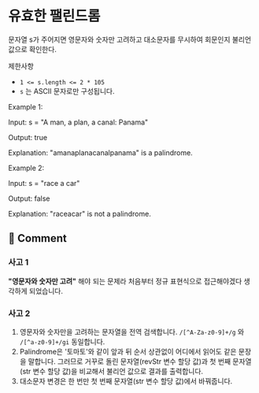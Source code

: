 # 유효한 팰린드롬

문자열 s가 주어지면 영문자와 숫자만 고려하고 대소문자를 무시하여 회문인지 불리언 값으로 확인한다.

제한사항

- `1 <= s.length <= 2 * 105`
- `s` 는 ASCII 문자로만 구성됩니다.

Example 1:

Input: s = "A man, a plan, a canal: Panama"

Output: true

Explanation: "amanaplanacanalpanama" is a palindrome.

Example 2:

Input: s = "race a car"

Output: false

Explanation: "raceacar" is not a palindrome.

## 🤞 Comment

### 사고 1

**"영문자와 숫자만 고려"** 해야 되는 문제라 처음부터 정규 표현식으로 접근해야겠다 생각하게 되었습니다.

### 사고 2

1. 영문자와 숫자만을 고려하는 문자열을 전역 검색합니다. `/[^A-Za-z0-9]+/g` 와 `/[^a-z0-9]+/gi` 동일합니다.
2. Palindrome은 '토마토'와 같이 앞과 뒤 순서 상관없이 어디에서 읽어도 같은 문장을 말합니다. 그러므로 거꾸로 돌린 문자열(revStr 변수 할당 값)과 첫 번째 문자열(str 변수 할당 값)을 비교해서 불리언 값으로 결과를 출력합니다.
3. 대소문자 변경은 한 번만 첫 번째 문자열(str 변수 할당 값)에서 바꿔줍니다.
